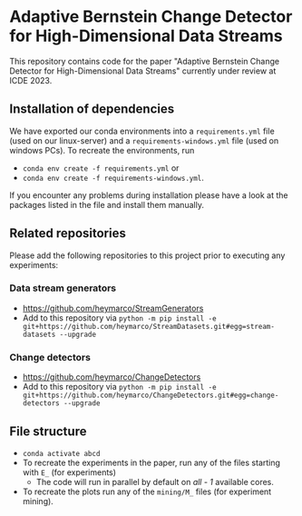 # Adaptive Bernstein Change Detector for High-Dimensional Data Streams 

This repository contains code for the paper "Adaptive Bernstein Change Detector for High-Dimensional Data Streams" currently under review at ICDE 2023.

## Installation of dependencies

We have exported our conda environments into a `requirements.yml` file (used on our linux-server) and a `requirements-windows.yml` file (used on windows PCs). To recreate the environments, run 
- `conda env create -f requirements.yml` or 
- `conda env create -f requirements-windows.yml`.

If you encounter any problems during installation please have a look at the packages listed in the file and install them manually.

## Related repositories

Please add the following repositories to this project prior to executing any experiments:

### Data stream generators
- https://github.com/heymarco/StreamGenerators
- Add to this repository via `python -m pip install -e git+https://github.com/heymarco/StreamDatasets.git#egg=stream-datasets --upgrade`

### Change detectors
- https://github.com/heymarco/ChangeDetectors
- Add to this repository via `python -m pip install -e git+https://github.com/heymarco/ChangeDetectors.git#egg=change-detectors --upgrade`

## File structure

- `conda activate abcd`
- To recreate the experiments in the paper, run any of the files starting with `E_` (for experiments)
  - The code will run in parallel by default on *all - 1* available cores. 
- To recreate the plots run any of the `mining/M_` files (for experiment mining). 
